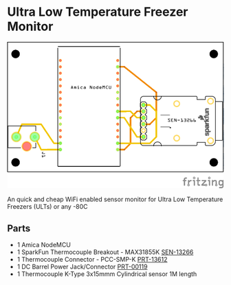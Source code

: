 
# Ultra Low Temperature Freezer Monitor

![PCB](img/ULTFreezer-monitor-sparkfun_pcb.png)

An quick and cheap WiFi enabled sensor monitor for Ultra Low Temperature Freezers (ULTs) or any -80C  

## Parts
* 1 Amica NodeMCU
* 1 SparkFun Thermocouple Breakout - MAX31855K [SEN-13266](https://www.sparkfun.com/products/13266
)
* 1 Thermocouple Connector - PCC-SMP-K [PRT-13612](https://www.sparkfun.com/products/13612)
* 1 DC Barrel Power Jack/Connector [PRT-00119](https://www.sparkfun.com/products/119)
* 1 Thermocouple K-Type 3x15mmm Cylindrical sensor 1M length

